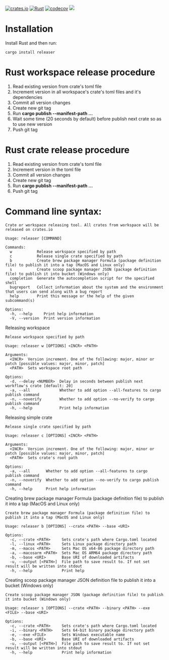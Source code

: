 [![crates.io](https://img.shields.io/crates/v/releaser.svg)](https://crates.io/crates/releaser)
[![Rust](https://github.com/aegoroff/releaser/actions/workflows/rust.yml/badge.svg)](https://github.com/aegoroff/releaser/actions/workflows/rust.yml)
[![codecov](https://codecov.io/gh/aegoroff/releaser/branch/master/graph/badge.svg?token=A2vtLxosWU)](https://codecov.io/gh/aegoroff/releaser)
[![](https://tokei.rs/b1/github/aegoroff/releaser?category=code)](https://github.com/XAMPPRocky/tokei)

# Installation
Install Rust and then run:
```shell
cargo install releaser
```
# Rust workspace release procedure
1. Read existing version from crate's toml file
2. Increment version in all workspace's crate's toml files and it's dependencies
3. Commit all version changes
4. Create new git tag
5. Run **cargo publish --manifest-path …**
6. Wait some time (20 seconds by default) before publish next crate so as to use new version   
7. Push git tag

# Rust crate release procedure
1. Read existing version from crate's toml file
2. Increment version in the toml file
3. Commit all version changes
4. Create new git tag
5. Run **cargo publish --manifest-path …**
6. Push git tag

# Command line syntax:
```
Crate or workspace releasing tool. All crates from workspace will be released on crates.io

Usage: releaser [COMMAND]

Commands:
  w           Release workspace specified by path
  c           Release single crate specified by path
  b           Create brew package manager Formula (package definition file) to publish it into a tap (MacOS and Linux only)
  s           Create scoop package manager JSON (package definition file) to publish it into bucket (Windows only)
  completion  Generate the autocompletion script for the specified shell
  bugreport   Collect information about the system and the environment that users can send along with a bug report
  help        Print this message or the help of the given subcommand(s)

Options:
  -h, --help     Print help information
  -V, --version  Print version information
```
Releasing workspace
```
Release workspace specified by path

Usage: releaser w [OPTIONS] <INCR> <PATH>

Arguments:
  <INCR>  Version increment. One of the following: major, minor or patch [possible values: major, minor, patch]
  <PATH>  Sets workspace root path

Options:
  -d, --delay <NUMBER>  Delay in seconds between publish next workflow's crate [default: 20]
  -a, --all             Whether to add option --all-features to cargo publish command
  -n, --noverify        Whether to add option --no-verify to cargo publish command
  -h, --help            Print help information
```
Releasing simple crate
```
Release single crate specified by path

Usage: releaser c [OPTIONS] <INCR> <PATH>

Arguments:
  <INCR>  Version increment. One of the following: major, minor or patch [possible values: major, minor, patch]
  <PATH>  Sets crate's root path

Options:
  -a, --all       Whether to add option --all-features to cargo publish command
  -n, --noverify  Whether to add option --no-verify to cargo publish command
  -h, --help      Print help information
```
Creating brew package manager Formula (package definition file) to publish it into a tap (MacOS and Linux
only)
```
Create brew package manager Formula (package definition file) to publish it into a tap (MacOS and Linux only)

Usage: releaser b [OPTIONS] --crate <PATH> --base <URI>

Options:
  -c, --crate <PATH>     Sets crate's path where Cargo.toml located
  -l, --linux <PATH>     Sets Linux package directory path
  -m, --macos <PATH>     Sets Mac OS x64-86 package directory path
  -a, --macosarm <PATH>  Sets Mac OS ARM64 package directory path
  -b, --base <URI>       Base URI of downloaded artifacts
  -u, --output [<PATH>]  File path to save result to. If not set result will be written into stdout
  -h, --help             Print help
```
Creating scoop package manager JSON definition file to publish it into a bucket (Windows only)
```
Create scoop package manager JSON (package definition file) to publish it into bucket (Windows only)

Usage: releaser s [OPTIONS] --crate <PATH> --binary <PATH> --exe <FILE> --base <URI>

Options:
  -c, --crate <PATH>     Sets crate's path where Cargo.toml located
  -i, --binary <PATH>    Sets 64-bit binary package directory path
  -e, --exe <FILE>       Sets Windows executable name
  -b, --base <URI>       Base URI of downloaded artifacts
  -u, --output [<PATH>]  File path to save result to. If not set result will be written into stdout
  -h, --help             Print help information
```